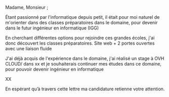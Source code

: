 Madame, Monsieur ;

Étant passionné par l'informatique depuis petit, il était pour moi naturel de m'orienter dans des classes préparatoires dans le domaine, pour devenir dans le futur ingénieur en informatique (IGG)

En cherchant différentes options pour rejoindre ces grandes écoles, j'ai donc découvert les classes préparatoires. Site web + 2 portes ouvertes avec une liaison fluide

J'ai déjà acquis de l'expérience dans le domaine, j'ai réalisé un stage à OVH CLOUD/ dans xx et je souhaiterais continuer mes études dans ce domaine, pour pouvoir devenir ingénieur en informatique 

XX

En espérant qu’à travers cette lettre ma candidature retienne votre attention.